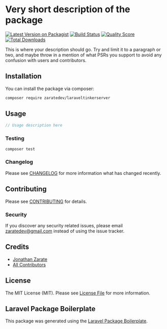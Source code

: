 # Very short description of the package

[![Latest Version on Packagist](https://img.shields.io/packagist/v/zaratedev/laraveltinkerserver.svg?style=flat-square)](https://packagist.org/packages/zaratedev/laraveltinkerserver)
[![Build Status](https://img.shields.io/travis/zaratedev/laraveltinkerserver/master.svg?style=flat-square)](https://travis-ci.org/zaratedev/laraveltinkerserver)
[![Quality Score](https://img.shields.io/scrutinizer/g/zaratedev/laraveltinkerserver.svg?style=flat-square)](https://scrutinizer-ci.com/g/zaratedev/laraveltinkerserver)
[![Total Downloads](https://img.shields.io/packagist/dt/zaratedev/laraveltinkerserver.svg?style=flat-square)](https://packagist.org/packages/zaratedev/laraveltinkerserver)

This is where your description should go. Try and limit it to a paragraph or two, and maybe throw in a mention of what PSRs you support to avoid any confusion with users and contributors.

## Installation

You can install the package via composer:

```bash
composer require zaratedev/laraveltinkerserver
```

## Usage

``` php
// Usage description here
```

### Testing

``` bash
composer test
```

### Changelog

Please see [CHANGELOG](CHANGELOG.md) for more information what has changed recently.

## Contributing

Please see [CONTRIBUTING](CONTRIBUTING.md) for details.

### Security

If you discover any security related issues, please email zaratedev@gmail.com instead of using the issue tracker.

## Credits

- [Jonathan Zarate](https://github.com/zaratedev)
- [All Contributors](../../contributors)

## License

The MIT License (MIT). Please see [License File](LICENSE.md) for more information.

## Laravel Package Boilerplate

This package was generated using the [Laravel Package Boilerplate](https://laravelpackageboilerplate.com).